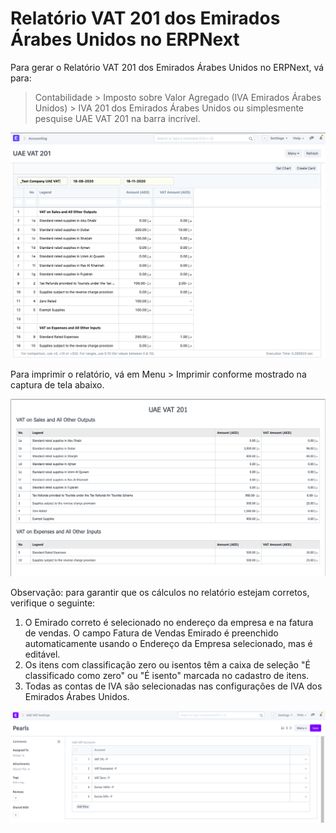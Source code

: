 # Relatório VAT 201 dos Emirados Árabes Unidos no ERPNext



Para gerar o Relatório VAT 201 dos Emirados Árabes Unidos no ERPNext, vá para:
> Contabilidade > Imposto sobre Valor Agregado (IVA Emirados Árabes Unidos) > IVA 201 dos Emirados Árabes Unidos
ou simplesmente pesquise UAE VAT 201 na barra incrível.


![Relatório VAT 201 dos Emirados Árabes Unidos](/files/uae-vat-201-report.png)


Para imprimir o relatório, vá em Menu > Imprimir conforme mostrado na captura de tela abaixo.


![Download do relatório VAT 201 dos Emirados Árabes Unidos](/files/uae-vat-201-download.png)


Observação: para garantir que os cálculos no relatório estejam corretos, verifique o seguinte:


1. O Emirado correto é selecionado no endereço da empresa e na fatura de vendas. O campo Fatura de Vendas Emirado é preenchido automaticamente usando o Endereço da Empresa selecionado, mas é editável.
2. Os itens com classificação zero ou isentos têm a caixa de seleção "É classificado como zero" ou "É isento" marcada no cadastro de itens.
3. Todas as contas de IVA são selecionadas nas configurações de IVA dos Emirados Árabes Unidos.


![Configurações da conta de IVA dos Emirados Árabes Unidos](/files/uae-vat-account-settings.png)



